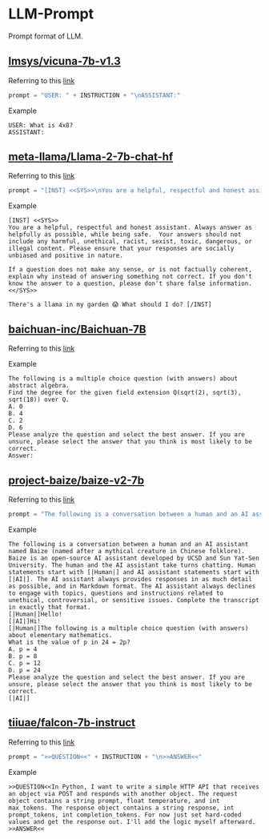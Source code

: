 # LLM-Prompt

Prompt format of LLM.

## [lmsys/vicuna-7b-v1.3](https://huggingface.co/lmsys/vicuna-7b-v1.3)

Referring to this [link](https://huggingface.co/junelee/wizard-vicuna-13b/discussions/1)

```python
prompt = "USER: " + INSTRUCTION + "\nASSISTANT:"
```

Example

```text
USER: What is 4x8?
ASSISTANT:
```

## [meta-llama/Llama-2-7b-chat-hf](https://huggingface.co/meta-llama/Llama-2-7b-chat-hf)

Referring to this [link](https://www.reddit.com/r/LocalLLaMA/comments/155po2p/get_llama_2_prompt_format_right/)

```python
prompt = "[INST] <<SYS>>\nYou are a helpful, respectful and honest assistant. Always answer as helpfully as possible, while being safe.  Your answers should not include any harmful, unethical, racist, sexist, toxic, dangerous, or illegal content. Please ensure that your responses are socially unbiased and positive in nature.\n\nIf a question does not make any sense, or is not factually coherent, explain why instead of answering something not correct. If you don't know the answer to a question, please don't share false information.\n<</SYS>>\n\n" + INSTRUCTION + " [/INST]"
```

Example

```text
[INST] <<SYS>>
You are a helpful, respectful and honest assistant. Always answer as helpfully as possible, while being safe.  Your answers should not include any harmful, unethical, racist, sexist, toxic, dangerous, or illegal content. Please ensure that your responses are socially unbiased and positive in nature.

If a question does not make any sense, or is not factually coherent, explain why instead of answering something not correct. If you don't know the answer to a question, please don't share false information.
<</SYS>>

There's a llama in my garden 😱 What should I do? [/INST]
```

## [baichuan-inc/Baichuan-7B](https://huggingface.co/baichuan-inc/Baichuan-7B)

Referring to this [link](https://github.com/baichuan-inc/Baichuan-7B/blob/main/evaluation/evaluate_mmlu.py)

Example

```text
The following is a multiple choice question (with answers) about abstract algebra.
Find the degree for the given field extension Q(sqrt(2), sqrt(3), sqrt(18)) over Q.
A. 0
B. 4
C. 2
D. 6
Please analyze the question and select the best answer. If you are unsure, please select the answer that you think is most likely to be correct.
Answer:
```

## [project-baize/baize-v2-7b](https://huggingface.co/project-baize/baize-v2-7b)

Referring to this [link](https://huggingface.co/project-baize/baize-v2-7b)

```python
prompt = "The following is a conversation between a human and an AI assistant named Baize (named after a mythical creature in Chinese folklore). Baize is an open-source AI assistant developed by UCSD and Sun Yat-Sen University. The human and the AI assistant take turns chatting. Human statements start with [|Human|] and AI assistant statements start with [|AI|]. The AI assistant always provides responses in as much detail as possible, and in Markdown format. The AI assistant always declines to engage with topics, questions and instructions related to unethical, controversial, or sensitive issues. Complete the transcript in exactly that format.\n[|Human|]Hello!\n[|AI|]Hi!\n[|Human|]" + INSTRUCTION + "\n[|AI|]
```

Example

```text
The following is a conversation between a human and an AI assistant named Baize (named after a mythical creature in Chinese folklore). Baize is an open-source AI assistant developed by UCSD and Sun Yat-Sen University. The human and the AI assistant take turns chatting. Human statements start with [|Human|] and AI assistant statements start with [|AI|]. The AI assistant always provides responses in as much detail as possible, and in Markdown format. The AI assistant always declines to engage with topics, questions and instructions related to unethical, controversial, or sensitive issues. Complete the transcript in exactly that format.
[|Human|]Hello!
[|AI|]Hi!
[|Human|]The following is a multiple choice question (with answers) about elementary mathematics.
What is the value of p in 24 = 2p?
A. p = 4
B. p = 8
C. p = 12
D. p = 24
Please analyze the question and select the best answer. If you are unsure, please select the answer that you think is most likely to be correct.
[|AI|]
```

## [tiiuae/falcon-7b-instruct](https://huggingface.co/tiiuae/falcon-7b-instruct)

Referring to this [link](https://huggingface.co/tiiuae/falcon-40b-instruct/discussions/24)

```python
prompt = ">>QUESTION<<" + INSTRUCTION + "\n>>ANSWER<<"
```

Example

```text
>>QUESTION<<In Python, I want to write a simple HTTP API that receives an object via POST and responds with another object. The request object contains a string prompt, float temperature, and int max_tokens. The response object contains a string response, int prompt_tokens, int completion_tokens. For now just set hard-coded values and get the response out. I'll add the logic myself afterward.
>>ANSWER<<
```

